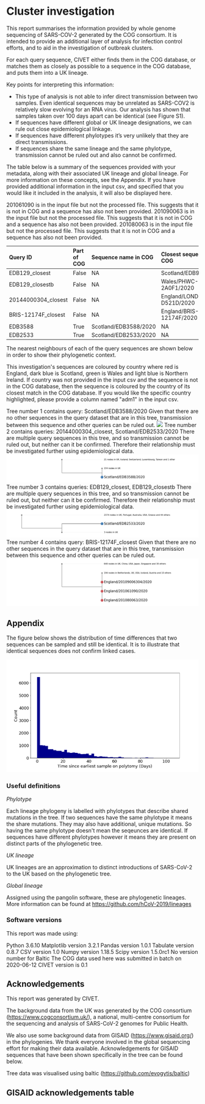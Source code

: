 # Cluster investigation 

This report summarises the information provided by whole genome sequencing of SARS-COV-2 generated by the COG consortium. 
It is intended to provide an additional layer of analysis for infection control efforts, and to aid in the investigation of outbreak clusters.

For each query sequence, CIVET either finds them in the COG database, or matches them as closely as possible to a sequence in the COG database, and puts them into a UK lineage.

Key points for interpreting this information:

 - This type of analysis is not able to infer direct transmission between two samples. Even identical sequences may be unrelated as SARS-COV2 is relatively slow evolving for an RNA virus. Our analysis has shown that samples taken over 100 days apart can be identical (see Figure S1). 
 - If sequences have different global or UK lineage designations, we can rule out close epidemiological linkage.
 - If sequences have different phylotypes it’s very unlikely that they are direct transmissions. 
 - If sequences share the same lineage and the same phylotype, transmission cannot be ruled out and also cannot be confirmed.

The table below is a summary of the sequences provided with your metadata, along with their associated UK lineage and global lineage. For more information on these concepts, see the Appendix.
If you have provided additional information in the input csv, and specified that you would like it included in the analysis, it will also be displayed here.









201061090 is in the input file but not the processed file. This suggests that it is not in COG and a sequence has also not been provided.
201090063 is in the input file but not the processed file. This suggests that it is not in COG and a sequence has also not been provided.
201080063 is in the input file but not the processed file. This suggests that it is not in COG and a sequence has also not been provided.




| Query ID            | Part of COG   | Sequence name in COG   | Closest sequence in COG   | UK lineage   | Global lineage   | Phylotype   | country   | adm1     | HCW_status   |
|:--------------------|:--------------|:-----------------------|:--------------------------|:-------------|:-----------------|:------------|:----------|:---------|:-------------|
| EDB129_closest      | False         | NA                     | Scotland/EDB910/2020      | UK156        | B.1.71           | UK156_1     | UK        | Scotland | HCW          |
| EDB129_closestb     | False         | NA                     | Wales/PHWC-2A0F1/2020     | UK156        | B.1.71           | UK156_1     | UK        | Wales    | Patient      |
| 20144000304_closest | False         | NA                     | England/LOND-D521D/2020   | UK63         | B.1.1            | UK63_1      | UK        | England  | Patient      |
| BRIS-12174F_closest | False         | NA                     | England/BRIS-12174F/2020  | UK611        | B.1.1            | UK611_1     | UK        | England  | HCW          |
| EDB3588             | True          | Scotland/EDB3588/2020  | NA                        | UK36         | B.1              | UK36_1.1.1  | UK        | Scotland | HCW          |
| EDB2533             | True          | Scotland/EDB2533/2020  | NA                        | UK845        | B.1.1            | UK845_1     | UK        | Scotland | Patient      |



The nearest neighbours of each of the query sequences are shown below in order to show their phylogenetic context.

This investigation's sequences are coloured by country where red is England, dark blue is Scotland, green is Wales and light blue is Northern Ireland.
If country was not provided in the input csv and the sequence is not in the COG database, then the sequence is coloured by the country of its closest match in the COG database.
If you would like the specific country highlighted, please provide a column named "adm1" in the input csv.







Tree number 1 contains query: Scotland/EDB3588/2020
Given that there are no other sequences in the query dataset that are in this tree, transmission between this sequence and other queries can be ruled out.
![](./figures/civet_report_tree_viz_0.png)
Tree number 2 contains queries: 20144000304_closest, Scotland/EDB2533/2020
There are multiple query sequences in this tree, and so transmission cannot be ruled out, but neither can it be confirmed. Therefore their relationship must be investigated further using epidemiological data.
![](./figures/civet_report_tree_viz_1.png)
Tree number 3 contains queries: EDB129_closest, EDB129_closestb
There are multiple query sequences in this tree, and so transmission cannot be ruled out, but neither can it be confirmed. Therefore their relationship must be investigated further using epidemiological data.
![](./figures/civet_report_tree_viz_2.png)
Tree number 4 contains query: BRIS-12174F_closest
Given that there are no other sequences in the query dataset that are in this tree, transmission between this sequence and other queries can be ruled out.
![](./figures/civet_report_tree_viz_3.png)








## Appendix

The figure below shows the distribution of time differences that two sequences can be sampled and still be identical. 
It is to illustrate that identical sequences does not confirm linked cases.



![](./figures/polytomies.png)



### Useful definitions

*Phylotype* 

Each lineage phylogeny is labelled with phylotypes that describe shared mutations in the tree. If two sequences have the same phylotype it means the share mutations. They may also have additional, unique mutations. So having the same phylotype doesn't mean the seqeunces are identical. If sequences have different phylotypes however it means they are present on distinct parts of the phylogenetic tree.

*UK lineage* 

UK lineages are an approximation to distinct introductions of SARS-CoV-2 to the UK based on the phylogenetic tree.

*Global lineage* 

Assigned using the pangolin software, these are phylogenetic lineages. More information can be found at https://github.com/hCoV-2019/lineages

### Software versions

This report was made using:



Python 3.6.10
Matplotlib version 3.2.1
Pandas version 1.0.1
Tabulate version 0.8.7
CSV version 1.0
Numpy version 1.18.5
Scipy version 1.5.0rc1
No version number for Baltic
The COG data used here was submitted in batch on 2020-06-12
CIVET version is 0.1


## Acknowledgements

This report was generated by CIVET.

The background data from the UK was generated by the COG consortium (https://www.cogconsortium.uk/), a national, multi-centre consortium for the sequencing and analysis of SARS-CoV-2 genomes for Public Health.

We also use some background data from GISAID (https://www.gisaid.org/) in the phylogenies. We thank everyone involved in the global sequencing effort for making their data available. 
Acknowledgements for GISAID sequences that have been shown specifically in the tree can be found below.

Tree data was visualised using baltic (https://github.com/evogytis/baltic)

## GISAID acknowledgements table
